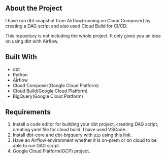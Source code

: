 ## About the Project ##

I have run dbt snapshot from Airflow(running on Cloud Composer) by creating a DAG script and also used Cloud Build for CI/CD.

This repository is not including the whole project. It only gives you an idea on using dbt with Airflow.

## Built With ##

* dbt
* Python
* Airflow
* Cloud Composer(Google Cloud Platform)
* Cloud Build(Google Cloud Platform)
* BigQuery(Google Cloud Platform)

## Requirements ##

1. Install a code editor for building your dbt project, creating DAG script, creating yaml file for cloud build. I have used VSCode.
2. Install dbt-core and dbt-bigquery with ``pip`` using [this link](https://docs.getdbt.com/docs/get-started/pip-install).
3. Have an Airflow environment whether it is on-prem or on cloud to be able to run DAG script.
4. Google Cloud Platform(GCP) project.
